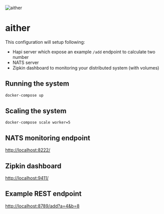 ![aither](https://github.com/hemerajs/aither/blob/master/logo.png?raw=true)

# aither

This configuration will setup following:

- Hapi server which expose an example `/add` endpoint to calculate two number
- NATS server
- Zipkin dashboard to monitoring your distributed system (with volumes)

## Running the system
```sh
docker-compose up
```

## Scaling the system
```
docker-compose scale worker=5
```

## NATS monitoring endpoint

[http://localhost:8222/](http://localhost:8222/)

## Zipkin dashboard

[http://localhost:9411/](http://localhost:9411/)

## Example REST endpoint

[http://localhost:8789/add?a=4&b=8](http://localhost:8789/add?a=4&b=8)

